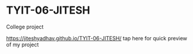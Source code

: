 # TYIT-06-JITESH
College project

https://jiteshyadhav.github.io/TYIT-06-JITESH/ tap here for quick preview of my project
